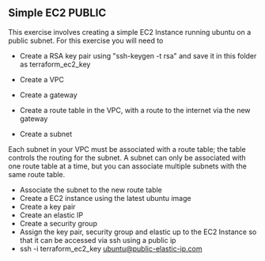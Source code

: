 ## Simple EC2 PUBLIC

This exercise involves creating a simple EC2 Instance running ubuntu on a public subnet.
For this exercise you will need to 

- Create a RSA key pair using "ssh-keygen -t rsa" and save it in this folder as terraform_ec2_key
- Create a VPC
- Create a gateway
- Create a route table in the VPC, with a route to the internet via the new gateway

- Create a subnet

Each subnet in your VPC must be associated with a route table; the table controls the routing for the subnet. A subnet can only be associated with one route table at a time, but you can associate multiple subnets with the same route table.



- Associate the subnet to the new route table
- Create a EC2 instance using the latest ubuntu image
- Create a key pair
- Create an elastic IP
- Create a security group
- Assign the key pair, security group and elastic up to the EC2 Instance so that it can be accessed via ssh using a public ip
- ssh -i terraform_ec2_key ubuntu@public-elastic-ip.com



